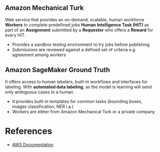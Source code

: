 
## Amazon Mechanical Turk

Web service that provides an on-demand, scalable, human workforce **Workers** to complete predefined jobs **Human Intelligence Task (HIT)** as part of an **Assignment** submitted by a **Requester** who offers a **Reward** for every HIT. 

- Provides a sandbox testing environment to try jobs before publishing
- Submissions are reviewed against a defined set of criteria e.g agreement among workers


## Amazon SageMaker Ground Truth

It offers access to human labelers, built-in workflows and interfaces for labeling.
With **automated data labeling**, as the model is learning will send only ambiguous cases to a human.

- It provides built-in templates for common tasks (bounding boxes, images classification, NER i.a.)
- Workers are either from Amazon Mechanical Turk or a private company


# References

- [AWS Documentation](https://docs.aws.amazon.com/index.html)